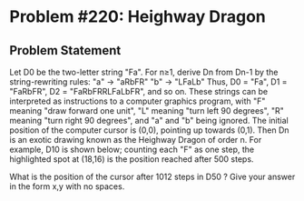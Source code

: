 # Problem #220: Heighway Dragon 

## Problem Statement 

Let D0 be the two-letter string "Fa".  For n≥1, derive Dn from Dn-1 by the string-rewriting rules:
"a" → "aRbFR"
"b" → "LFaLb"
Thus, D0 = "Fa", D1 = "FaRbFR", D2 = "FaRbFRRLFaLbFR", and so on.
These strings can be interpreted as instructions to a computer graphics program, with "F" meaning "draw forward one unit", "L" meaning "turn left 90 degrees", "R" meaning "turn right 90 degrees", and "a" and "b" being ignored.  The initial position of the computer cursor is (0,0), pointing up towards (0,1).
Then Dn is an exotic drawing known as the Heighway Dragon of order n.  For example, D10 is shown below; counting each "F" as one step, the highlighted spot at (18,16) is the position reached after 500 steps.


What is the position of the cursor after 1012 steps in D50 ?
Give your answer in the form x,y with no spaces.
